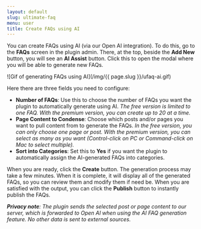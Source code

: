```yaml
---
layout: default
slug: ultimate-faq
menu: user
title: Create FAQs using AI
---
```

You can create FAQs using AI (via our Open AI integration). To do this, go to the **FAQs** screen in the plugin admin. There, at the top, beside the **Add New** button, you will see an **AI Assist** button. Click this to open the modal where you will be able to generate new FAQs.

![Gif of generating FAQs using AI](/img/{{ page.slug }}/ufaq-ai.gif)

Here there are three fields you need to configure:

- **Number of FAQs**: Use this to choose the number of FAQs you want the plugin to automatically generate using AI. *The free version is limited to one FAQ. With the premium version, you can create up to 20 at a time.*
- **Page Content to Condense**: Choose which posts and/or pages you want to pull content from to generate the FAQs. *In the free version, you can only choose one page or post. With the premium version, you can select as many as you want (Control-click on PC or Command-click on Mac to select multiple).*
- **Sort into Categories**: Set this to **Yes** if you want the plugin to automatically assign the AI-generated FAQs into categories.

When you are ready, click the **Create** button. The generation process may take a few minutes. When it is complete, it will display all of the generated FAQs, so you can review them and modify them if need be. When you are satisfied with the output, you can click the **Publish** button to instantly publish the FAQs.

***Privacy note**: The plugin sends the selected post or page content to our server, which is forwarded to Open AI when using the AI FAQ generation feature. No other data is sent to external sources.*